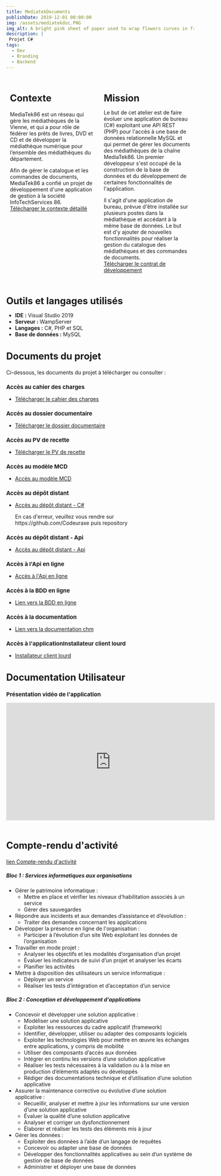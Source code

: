 ```yaml
---
title: MediatekDocuments 
publishDate: 2019-12-01 00:00:00
img: /assets/mediatekdoc.PNG
img_alt: A bright pink sheet of paper used to wrap flowers curves in front of rich blue background
description: |
 Projet C#
tags:
  - Dev
  - Branding
  - Backend
---
```


<div class="container">
  <div class="section">
  <h2 class="titre-section-reduit">Contexte</h2>
    <p>MediaTek86 est un réseau qui gère les médiathèques de la Vienne, et qui a pour rôle de fédérer les prêts de livres, DVD et CD et de développer la médiathèque numérique pour l’ensemble des médiathèques du département.

Afin de gérer le catalogue et les commandes de documents, MediaTek86 a confié un projet de développement d'une application de gestion à la société InfoTechServices 86.<br>
    <a href="/assets/contexteFormation.pdf" target="_blank">Télécharger le contexte détaillé</a>
</p>
  </div>
  <div class="section">
    <h1 class="texte-reduit">Mission</h1>
    <p class="content">
      Le but de cet atelier est de faire évoluer une application de bureau (C#) exploitant une API REST (PHP) pour l'accès à une base de données relationnelle MySQL et qui permet de gérer les documents des médiathèques de la chaîne MediaTek86. Un premier développeur s'est occupé de la construction de la base de données et du développement de certaines fonctionnalités de l'application.

Il s'agit d'une application de bureau, prévue d'être installée sur plusieurs postes dans la médiathèque et accédant à la même base de données. Le but est d'y ajouter de nouvelles fonctionnalités pour réaliser la gestion du catalogue des médiathèques et des commandes de documents.<br>
      <a href="/assets/dossierDocAP3.pdf" target="_blank">Télécharger le contrat de développement</a>
    </p>
  </div>
</div>

<div class="content">
  <h1 class="texte-reduit">Outils et langages utilisés</h1>
  <ul>
    <li><strong>IDE :</strong> Visual Studio 2019</li>
    <li><strong>Serveur :</strong> WampServer</li>
    <li><strong>Langages :</strong> C#, PHP et SQL</li>
    <li><strong>Base de données :</strong> MySQL</li>
  </ul>

<div class="project-documents-section">
  <h2 class="titre-section-reduit">Documents du projet</h2>
  <p>Ci-dessous, les documents du projet à télécharger ou consulter :</p>

  <h2 class="titre-section-reduit2">Accès au cahier des charges</h2>
  <ul>
    <li><a href="/assets/cahierChargesAP3.pdf" target="_blank">Télécharger le cahier des charges</a></li>
  </ul>

  <h2 class="titre-section-reduit2">Accès au dossier documentaire</h2>
  <ul>
    <li><a href="/assets/dossierDocAP3.pdf" target="_blank">Télécharger le dossier documentaire</a></li>
  </ul>

  <h2 class="titre-section-reduit2">Accès au PV de recette</h2>
  <ul>
    <li><a href="/assets/pvRecetteAP3 (1).pdf" target="_blank">Télécharger le PV de recette</a></li> 
  </ul>
  <h2 class="titre-section-reduit2">Accès au modèle MCD</h2>
  <ul>
    <li><a href="/assets/mediatekDocumentsBddMCD.png" target="_blank">Accès au modèle MCD</a></li> 
  </ul>
  <h2 class="titre-section-reduit2">Accès au dépôt distant</h2>
  <ul>
    <li><a href="https://github.com/Codeuraxe/MediatekDocuments" target="_blank">Accès au dépôt distant - C#</a></li><p> En cas d'erreur, veuillez vous rendre sur <br> https://github.com/Codeuraxe puis repository</p>
  </ul>
  <h2 class="titre-section-reduit2">Accès au dépôt distant - Api</h2>
  <ul>
    <li><a href="https://github.com/Codeuraxe/rest_mediatekdocuments" target="_blank">Accès au dépôt distant - Api</a></li>
  </ul>
  <h2 class="titre-section-reduit2">Accès à l'Api en ligne</h2>
  <ul>
    <li><a href="https://mediatek-documents.site/" target="_blank">Accès à l'Api en ligne</a></li>
  </ul>
  <h2 class="titre-section-reduit2">Accès à la BDD en ligne</h2>
  <ul>
    <li><a href="https://hpanel.hostinger.com/redirect?l=phpMyAdmin&db_name=u731223545_mediatek&domain=mediatek-documents.site" target="_blank">Lien vers la BDD en ligne</a></li>
  </ul>

  <h2 class="titre-section-reduit2">Accès à la documentation</h2>
  <ul>
    <li><a href="/assets/Documentation.chm" target="_blank">Lien vers la documentation chm</a></li> 
  </ul>
</div>
<h2 class="titre-section-reduit2">Accès à l'applicationInstallateur client lourd</h2>
  <ul>
    <li><a href="/assets/MediaTekDocuments.zip" target="_blank">Installateur client lourd</a></li> 
  </ul>
</div>
<div class="content">
   <h2 class="titre-section-reduit">Documentation Utilisateur</h2>
</div>

<div class="content">
   <h2 class="titre-section-reduit2">Présentation vidéo de l'application</h2>
   <iframe width="560" height="315" src="https://www.youtube.com/embed/pF4WbKWJLrw?si=d-FUtawEiiJhbXbb" title="YouTube video player" frameborder="0" allow="accelerometer; autoplay; clipboard-write; encrypted-media; gyroscope; picture-in-picture; web-share" referrerpolicy="strict-origin-when-cross-origin" allowfullscreen></iframe><br><br>
  </div>

  <div class="content">
   <h2 class="titre-section-reduit">Compte-rendu d'activité</h2>
  <a href="/assets/compterendumediatekdocuments.pdf" target="_blank">lien Compte-rendu d'activité</a>
  </div>

<div class="bloc">
        <h5>Bloc 1 : Services informatiques aux organisations</h5>
        <ul>
            <li>Gérer le patrimoine informatique :
                <ul>
                    <li>Mettre en place et vérifier les niveaux d’habilitation associés à un service</li>
                    <li>Gérer des sauvegardes</li>
                </ul>
            </li>
            <li>Répondre aux incidents et aux demandes d’assistance et d’évolution :
                <ul>
                    <li>Traiter des demandes concernant les applications</li>
                </ul>
            </li>
            <li>Développer la présence en ligne de l'organisation :
                <ul>
                    <li>Participer à l’évolution d’un site Web exploitant les données de l’organisation</li>
                </ul>
            </li>
            <li>Travailler en mode projet :
                <ul>
                    <li>Analyser les objectifs et les modalités d’organisation d’un projet</li>
                    <li>Évaluer les indicateurs de suivi d’un projet et analyser les écarts</li>
                    <li>Planifier les activités</li>
                </ul>
            </li>
            <li>Mettre à disposition des utilisateurs un service informatique :
                <ul>
                    <li>Déployer un service</li>
                    <li>Réaliser les tests d’intégration et d’acceptation d’un service</li>
                </ul>
            </li>
        </ul>
    </div>
    <div class="bloc">
        <h5>Bloc 2 : Conception et développement d'applications</h5>
        <ul>
            <li>Concevoir et développer une solution applicative :
                <ul>
                    <li>Modéliser une solution applicative</li>
                    <li>Exploiter les ressources du cadre applicatif (framework)</li>
                    <li>Identifier, développer, utiliser ou adapter des composants logiciels</li>
                    <li>Exploiter les technologies Web pour mettre en œuvre les échanges entre applications, y compris de mobilité</li>
                    <li>Utiliser des composants d’accès aux données</li>
                    <li>Intégrer en continu les versions d’une solution applicative</li>
                    <li>Réaliser les tests nécessaires à la validation ou à la mise en production d’éléments adaptés ou développés</li>
                    <li>Rédiger des documentations technique et d’utilisation d’une solution applicative</li>
                </ul>
            </li>
            <li>Assurer la maintenance corrective ou évolutive d’une solution applicative :
                <ul>
                    <li>Recueillir, analyser et mettre à jour les informations sur une version d’une solution applicative</li>
                    <li>Évaluer la qualité d’une solution applicative</li>
                    <li>Analyser et corriger un dysfonctionnement</li>
                    <li>Élaborer et réaliser les tests des éléments mis à jour</li>
                </ul>
            </li>
            <li>Gérer les données :
                <ul>
                    <li>Exploiter des données à l’aide d’un langage de requêtes</li>
                    <li>Concevoir ou adapter une base de données</li>
                    <li>Développer des fonctionnalités applicatives au sein d’un système de gestion de base de données</li>
                    <li>Administrer et déployer une base de données</li>
                </ul>
            </li>
        </ul>
    </div>

<style>
  .texte-reduit {
    font-size: 25px; /* Ajustez cette valeur selon vos besoins */
  }
.container {
  display: flex;
  justify-content: space-around;
  align-items: flex-start;
}

.section {
  flex: 1;
  margin: 10px;
}

.section img {
  width: 100%;
  max-width: 600px; /* Ajustez selon la largeur maximale désirée pour les images */
  margin-top: 20px; /* Espacement entre le texte et l'image */
}

.texte-reduit {
  margin-bottom: 15px; /* Réduit l'espace sous le titre pour une meilleure cohérence visuelle */
}

.content {
  margin-bottom: 10px; /* Contrôle l'espace autour du paragraphe pour un meilleur rendu */
}

.titre-section-reduit {
  font-size: 25px; /* Taille de la police spécifiquement réduite pour ce titre */
}
.titre-section-reduit2 {
  font-size: 15px; /* Taille de la police spécifiquement réduite pour ce titre */
}

.titre-section-reduit3 {
  font-size: 10px; /* Taille de la police spécifiquement réduite pour ce titre */
}

.titre-section-reduit4 {
  font-size: 10px; /* Taille de la police spécifiquement réduite pour ce titre */
}
</style>
